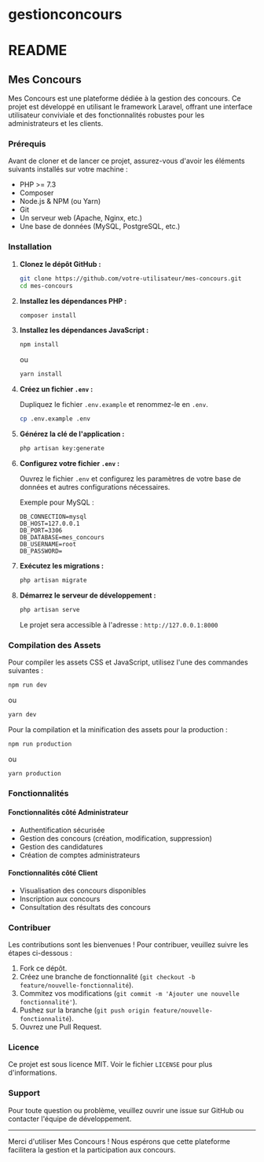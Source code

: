 # gestionconcours
 
# README

## Mes Concours

Mes Concours est une plateforme dédiée à la gestion des concours. Ce projet est développé en utilisant le framework Laravel, offrant une interface utilisateur conviviale et des fonctionnalités robustes pour les administrateurs et les clients.

### Prérequis

Avant de cloner et de lancer ce projet, assurez-vous d'avoir les éléments suivants installés sur votre machine :

- PHP >= 7.3
- Composer
- Node.js & NPM (ou Yarn)
- Git
- Un serveur web (Apache, Nginx, etc.)
- Une base de données (MySQL, PostgreSQL, etc.)

### Installation

1. **Clonez le dépôt GitHub :**

   ```bash
   git clone https://github.com/votre-utilisateur/mes-concours.git
   cd mes-concours
   ```

2. **Installez les dépendances PHP :**

   ```bash
   composer install
   ```

3. **Installez les dépendances JavaScript :**

   ```bash
   npm install
   ```

   ou

   ```bash
   yarn install
   ```

4. **Créez un fichier `.env` :**

   Dupliquez le fichier `.env.example` et renommez-le en `.env`.

   ```bash
   cp .env.example .env
   ```

5. **Générez la clé de l'application :**

   ```bash
   php artisan key:generate
   ```

6. **Configurez votre fichier `.env` :**

   Ouvrez le fichier `.env` et configurez les paramètres de votre base de données et autres configurations nécessaires.

   Exemple pour MySQL :

   ```env
   DB_CONNECTION=mysql
   DB_HOST=127.0.0.1
   DB_PORT=3306
   DB_DATABASE=mes_concours
   DB_USERNAME=root
   DB_PASSWORD=
   ```

7. **Exécutez les migrations :**

   ```bash
   php artisan migrate
   ```

8. **Démarrez le serveur de développement :**

   ```bash
   php artisan serve
   ```

   Le projet sera accessible à l'adresse : `http://127.0.0.1:8000`

### Compilation des Assets

Pour compiler les assets CSS et JavaScript, utilisez l'une des commandes suivantes :

```bash
npm run dev
```

ou

```bash
yarn dev
```

Pour la compilation et la minification des assets pour la production :

```bash
npm run production
```

ou

```bash
yarn production
```

### Fonctionnalités

#### Fonctionnalités côté Administrateur

- Authentification sécurisée
- Gestion des concours (création, modification, suppression)
- Gestion des candidatures
- Création de comptes administrateurs

#### Fonctionnalités côté Client

- Visualisation des concours disponibles
- Inscription aux concours
- Consultation des résultats des concours

### Contribuer

Les contributions sont les bienvenues ! Pour contribuer, veuillez suivre les étapes ci-dessous :

1. Fork ce dépôt.
2. Créez une branche de fonctionnalité (`git checkout -b feature/nouvelle-fonctionnalité`).
3. Commitez vos modifications (`git commit -m 'Ajouter une nouvelle fonctionnalité'`).
4. Pushez sur la branche (`git push origin feature/nouvelle-fonctionnalité`).
5. Ouvrez une Pull Request.

### Licence

Ce projet est sous licence MIT. Voir le fichier `LICENSE` pour plus d'informations.

### Support

Pour toute question ou problème, veuillez ouvrir une issue sur GitHub ou contacter l'équipe de développement.

---

Merci d'utiliser Mes Concours ! Nous espérons que cette plateforme facilitera la gestion et la participation aux concours.
